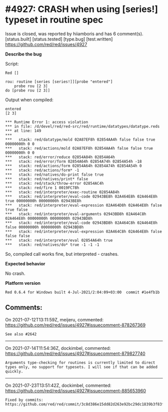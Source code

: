 
#4927: CRASH when using [series!] typeset in routine spec
================================================================================
Issue is closed, was reported by hiiamboris and has 6 comment(s).
[status.built] [status.tested] [type.bug] [test.written]
<https://github.com/red/red/issues/4927>

**Describe the bug**

Script:
```
Red []

rou: routine [series [series!]][probe "entered"]
	probe rou [2 3]
do [probe rou [2 3]]
```
Output when compiled:
```
entered
[2 3]

*** Runtime Error 1: access violation
*** in file: /d/devel/red/red-src/red/runtime/datatypes/datatype.reds
*** at line: 149
***
***   stack: red/datatype/mold 02A87EF8h 02854AA4h false false true 00000000h 0 0
***   stack: red/actions/mold 02A87EF8h 02854AA4h false false true 00000000h 0 0
***   stack: red/error/reduce 02854A84h 02854A64h
***   stack: red/error/form 02854A64h 02854A74h 02854A54h -18
***   stack: red/actions/form 02854A64h 02854A74h 02854A54h 0
***   stack: red/actions/form* -1
***   stack: red/natives/do-print false true
***   stack: red/natives/print* false
***   stack: red/stack/throw-error 02854AC4h
***   stack: red/fire 1 0019FC78h
***   stack: red/interpreter/exec-routine 02854A84h
***   stack: red/interpreter/eval-code 02943BE8h 02A464E8h 02A464E8h true 00000000h 00000000h 02943BE8h
***   stack: red/interpreter/eval-expression 02A464D8h 02A464E8h false true false
***   stack: red/interpreter/eval-arguments 02943BD8h 02A464C8h 02A464E8h 00000000h 00000000h 02943BD8h
***   stack: red/interpreter/eval-code 02943BD8h 02A464C8h 02A464E8h false 00000000h 00000000h 02943BD8h
***   stack: red/interpreter/eval-expression 02A464C8h 02A464E8h false false false
***   stack: red/interpreter/eval 02854A64h true
***   stack: red/natives/do* true -1 -1 -1
```
So, compiled call works fine, but interpreted - crashes.

**Expected behavior**

No crash.

**Platform version**
```
Red 0.6.4 for Windows built 4-Jul-2021/2:04:09+03:00  commit #1e4fb1b
```



Comments:
--------------------------------------------------------------------------------

On 2021-07-12T13:11:59Z, meijeru, commented:
<https://github.com/red/red/issues/4927#issuecomment-878267369>

    See also #2642

--------------------------------------------------------------------------------

On 2021-07-14T11:54:36Z, dockimbel, commented:
<https://github.com/red/red/issues/4927#issuecomment-879827740>

    Arguments type-checking for routines is currently limited to direct types only, no support for typesets. I will see if that can be added quickly.

--------------------------------------------------------------------------------

On 2021-07-23T13:51:42Z, dockimbel, commented:
<https://github.com/red/red/issues/4927#issuecomment-885653960>

    Fixed by commits: https://github.com/red/red/commit/3c8d386e15dd82d263e92bc29dc1839b3f83fc6c

